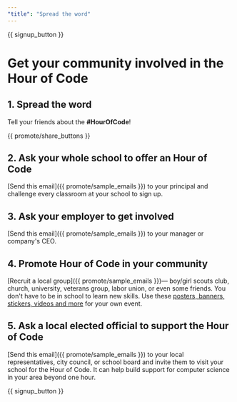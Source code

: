 ```yaml
---
"title": "Spread the word"
---
```


{{ signup_button }}

# Get your community involved in the Hour of Code  

## 1. Spread the word 
Tell your friends about the **#HourOfCode**!

{{ promote/share_buttons }}

## 2. Ask your whole school to offer an Hour of Code
[Send this email]({{ promote/sample_emails }}) to your principal and challenge every classroom at your school to sign up.

## 3. Ask your employer to get involved
[Send this email]({{ promote/sample_emails }}) to your manager or company's CEO. 

## 4. Promote Hour of Code in your community
[Recruit a local group]({{ promote/sample_emails }})— boy/girl scouts club, church, university, veterans group, labor union, or even some friends. You don't have to be in school to learn new skills. Use these [posters, banners, stickers, videos and more](/promote/resources) for your own event.

## 5. Ask a local elected official to support the Hour of Code
[Send this email]({{ promote/sample_emails }}) to your local representatives, city council, or school board and invite them to visit your school for the Hour of Code. It can help build support for computer science in your area beyond one hour.

{{ signup_button }}
